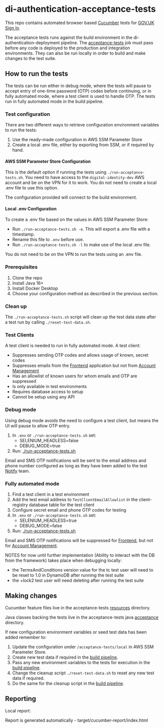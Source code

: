 # di-authentication-acceptance-tests

This repo contains automated browser based [Cucumber](https://cucumber.io/) tests for [GOV.UK Sign In](https://auth-tech-docs.london.cloudapps.digital/).

 The acceptance tests runs against the build environment in the di-authentication-deployment pipeline. The [acceptance-tests](https://cd.gds-reliability.engineering/teams/verify/pipelines/di-authentication-deployment/jobs/acceptance-tests) job must pass before any code is deployed to the production and integration environments. They can also be run locally in order to build and make changes to the test suite.

## How to run the tests

The tests can be run either in debug mode, where the tests will pause to accept entry of one-time password (OTP) codes before continuing, or in fully automated mode, where a test client is used to handle OTP.  The tests run in fully automated mode in the build pipeline.



### Test configuration

There are two different ways to retrieve configuration environment variables to run the tests:

1. Use the ready-made configuration in AWS SSM Parameter Store
2. Create a local .env file, either by exporting from SSM, or if required by hand.

#### AWS SSM Parameter Store Configuration

This is the default option if running the tests using `./run-acceptance-tests.sh`.  You need to have access to the `digital-identity-dev` AWS account and be on the VPN for it to work.  You do not need to create a local .env file to use this option.

The configuration provided will connect to the build environment.

#### Local .env Configuration

To create a .env file based on the values in AWS SSM Parameter Store: 

- Run `./run-acceptance-tests.sh -e`.  This will export a .env file with a timestamp.
- Rename this file to `.env` before use.
- Run `./run-acceptance-tests.sh -l` to make use of the local .env file.

You do not need to be on the VPN to run the tests using an .env file.

### Prerequisites

1. Clone the repo
2. Install Java 16+
3. Install Docker Desktop
4. Choose your configuration method as described in the previous section.

### Clean up

The `./run-acceptance-tests.sh` script will clean up the test data state after a test run by calling `./reset-test-data.sh`.

### Test Clients

A test client is needed to run in fully automated mode.  A test client:

-   Suppresses sending OTP codes and allows usage of known, secret codes
-   Suppresses emails from the [Frontend](https://github.com/alphagov/di-authentication-frontend) application but not from [Account Management](https://github.com/alphagov/di-authentication-account-management)
-   Has an allowlist of known users for whom emails and OTP are suppressed
-   Is only available in test environments
-   Requires database access to setup
-   Cannot be setup using any API

### Debug mode

Using debug mode avoids the need to configure a test client, but means the UI will pause to allow OTP entry.

1.  In `.env` or `./run-acceptance-tests.sh` set:
    - SELENIUM_HEADLESS=false
    - DEBUG_MODE=true
1.  Run: [./run-acceptance-tests.sh](run-acceptance-tests.sh)

Email and SMS OTP notifications will be sent to the email address and phone number configured as long as they have been added to the test [Notify](https://www.notifications.service.gov.uk/) team.

### Fully automated mode

1.  Find a test client in a test environment
1.  Add the test email address to `TestClientEmailAllowlist` in the client-registry database table for the test client
1.  Configure secret email and phone OTP codes for testing
1.  In `.env` or `./run-acceptance-tests.sh` set:
    - SELENIUM_HEADLESS=true
    - DEBUG_MODE=false
1.  Run: [./run-acceptance-tests.sh](run-acceptance-tests.sh)

Email and SMS OTP notifications will be suppressed for [Frontend](https://github.com/alphagov/di-authentication-frontend), but not for [Account Management](https://github.com/alphagov/di-authentication-account-management).

NOTES for now until further implementation (Ability to interact with the DB from the framework) takes place when debugging locally: 
- the TermsAndConditions version value for the tc test user will need to be reset to 1.0 in DynamoDB after running the test suite
- the +lock2 test user will need deleting after running the test suite

## Making changes 

Cucumber feature files live in the acceptance-tests [resources](acceptance-tests/src/test/resources/uk/gov/di/test/acceptance/) directory.

Java classes backing the tests live in the acceptance-tests java [acceptance](acceptance-tests/src/test/java/uk/gov/di/test/step_definitions/) directory.

If new configuration environment variables or seed test data has been added remember to:

1. Update the configuration under `/acceptance-tests/local` in AWS SSM Parameter Store.
2. Create new test data if required in the [build pipeline](https://github.com/alphagov/di-infrastructure/blob/main/ci/tasks/generate-test-users-seed-data.yml).
3. Pass any new environment variables to the tests for execution in the [build pipeline](https://github.com/alphagov/di-infrastructure/blob/9b1ae3c9a3114790ac758d7ac5cf4a28a470112b/ci/di-deployment-pipeline.yml#L1824).
4. Change the cleanup script `./reset-test-data.sh` to reset any new test data if required.
5. Do the same for the cleanup script in the [build pipeline](https://github.com/alphagov/di-infrastructure/blob/main/ci/tasks/reset-test-data.yml).

## Reporting

Local report:

Report is generated automatically - target/cucumber-report/index.html